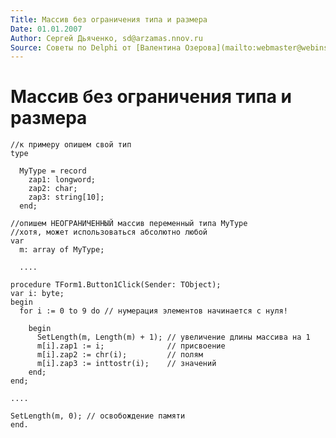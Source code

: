 ```yaml
---
Title: Массив без ограничения типа и размера
Date: 01.01.2007
Author: Сергей Дьяченко, sd@arzamas.nnov.ru
Source: Советы по Delphi от [Валентина Озерова](mailto:webmaster@webinspector.com) Сборник Kuliba
---
```



Массив без ограничения типа и размера
=====================================

    //к примеру опишем свой тип
    type
     
      MyType = record
        zap1: longword;
        zap2: char;
        zap3: string[10];
      end;
     
    //опишем НЕОГРАНИЧЕННЫЙ массив переменный типа MyType
    //хотя, может использоваться абсолютно любой
    var
      m: array of MyType;
     
      ....
     
    procedure TForm1.Button1Click(Sender: TObject);
    var i: byte;
    begin
      for i := 0 to 9 do // нумерация элементов начинается с нуля!
     
        begin
          SetLength(m, Length(m) + 1); // увеличение длины массива на 1
          m[i].zap1 := i;              // присвоение
          m[i].zap2 := chr(i);         // полям
          m[i].zap3 := inttostr(i);    // значений
        end;
    end;
     
    ....
     
    SetLength(m, 0); // освобождение памяти
    end.

